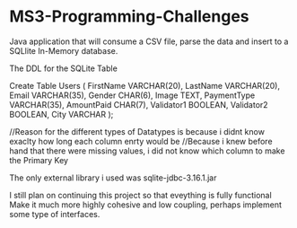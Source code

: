# MS3-Programming-Challenges
Java application that will consume a CSV file, parse the data and insert to a SQLlite In-Memory database.

The DDL for the SQLite Table

Create Table Users
(
      FirstName   VARCHAR(20),
      LastName    VARCHAR(20),
      Email       VARCHAR(35), 
      Gender      CHAR(6), 
      Image       TEXT, 
      PaymentType VARCHAR(35), 
      AmountPaid  CHAR(7), 
      Validator1  BOOLEAN, 
      Validator2  BOOLEAN, 
      City        VARCHAR
);

//Reason for the different types of Datatypes is because i didnt know exaclty how long each column enrty would be
//Because i knew before hand that there were missing values, i did not know which column to make the Primary Key

The only external library i used was sqlite-jdbc-3.16.1.jar

I still plan on continuing this project so that eveything is fully functional 
Make it much more highly cohesive and low coupling, perhaps implement some type of interfaces.
